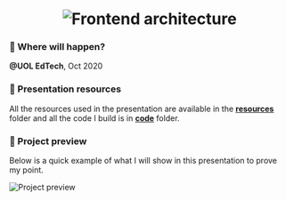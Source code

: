 <h1 align="center">
  <img alt="Frontend architecture" title="Frontend architecture" src="" />
</h1>

### :calendar: Where will happen?
**@UOL EdTech**, Oct 2020

### :paperclip: Presentation resources
All the resources used in the presentation are available in the **[resources](https://github.com/emkis/labs__talks/tree/master/Frontend%20architecture%20-%20How%20to%20scale%20component%20adaptability/resources)** folder and all the code I build is in **[code](https://github.com/emkis/labs__talks/tree/master/Frontend%20architecture%20-%20How%20to%20scale%20component%20adaptability/code)** folder.

### :eyes: Project preview
Below is a quick example of what I will show in this presentation to prove my point.

<img alt="Project preview" title="Project preview" src="https://github.com/emkis/labs__talks/blob/master/Frontend%20architecture%20-%20How%20to%20scale%20component%20adaptability/resources/app-preview.gif?raw=true" />
